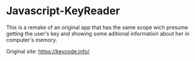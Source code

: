 # Javascript-KeyReader

This is a remake of an original app that has the same scope wich presume getting the user's key and showing some aditional information about her in computer's memory.

Original site: https://keycode.info/

